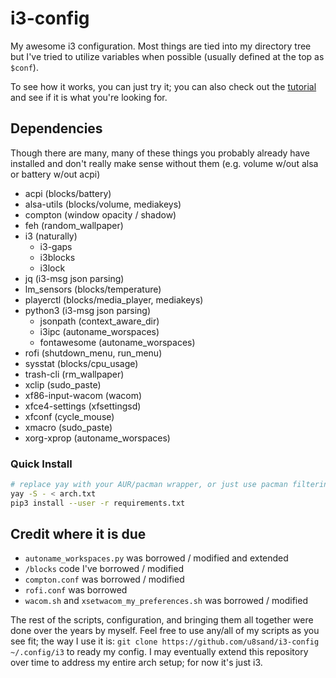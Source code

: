 # i3-config

My awesome i3 configuration.
Most things are tied into my directory tree but I've tried to utilize variables when possible (usually defined at the top as `$conf`).

To see how it works, you can just try it; you can also check out the [tutorial](TUTORIAL.md) and see if it is what you're looking for.

## Dependencies

Though there are many, many of these things you probably already have installed and don't really make sense without them (e.g. volume w/out alsa or battery w/out acpi)

- acpi (blocks/battery)
- alsa-utils (blocks/volume, mediakeys)
- compton (window opacity / shadow)
- feh (random_wallpaper)
- i3 (naturally)
  - i3-gaps
  - i3blocks
  - i3lock
- jq (i3-msg json parsing)
- lm_sensors (blocks/temperature)
- playerctl (blocks/media_player, mediakeys)
- python3 (i3-msg json parsing)
  - jsonpath (context_aware_dir)
  - i3ipc  (autoname_worspaces)
  - fontawesome (autoname_worspaces)
- rofi (shutdown_menu, run_menu)
- sysstat (blocks/cpu_usage)
- trash-cli (rm_wallpaper)
- xclip (sudo_paste)
- xf86-input-wacom (wacom)
- xfce4-settings (xfsettingsd)
- xfconf (cycle_mouse)
- xmacro (sudo_paste)
- xorg-xprop (autoname_worspaces)


### Quick Install

```bash
# replace yay with your AUR/pacman wrapper, or just use pacman filtering out the aur packages
yay -S - < arch.txt
pip3 install --user -r requirements.txt
```

## Credit where it is due

- `autoname_workspaces.py` was borrowed / modified and extended
- `/blocks` code I've borrowed / modified
- `compton.conf` was borrowed / modified
- `rofi.conf` was borrowed
- `wacom.sh` and `xsetwacom_my_preferences.sh` was borrowed / modified

The rest of the scripts, configuration, and bringing them all together were done over the years by myself.
Feel free to use any/all of my scripts as you see fit; the way I use it is: `git clone https://github.com/u8sand/i3-config ~/.config/i3` to ready my config. I may eventually extend this repository over time to address my entire arch setup; for now it's just i3.
